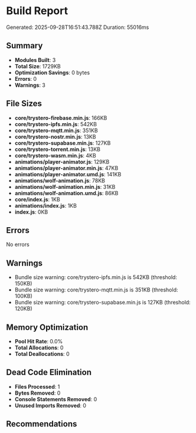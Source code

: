 # Build Report

Generated: 2025-09-28T16:51:43.788Z
Duration: 55016ms

## Summary

- **Modules Built**: 3
- **Total Size**: 1729KB
- **Optimization Savings**: 0 bytes
- **Errors**: 0
- **Warnings**: 3

## File Sizes

- **core/trystero-firebase.min.js**: 166KB
- **core/trystero-ipfs.min.js**: 542KB
- **core/trystero-mqtt.min.js**: 351KB
- **core/trystero-nostr.min.js**: 13KB
- **core/trystero-supabase.min.js**: 127KB
- **core/trystero-torrent.min.js**: 13KB
- **core/trystero-wasm.min.js**: 4KB
- **animations/player-animator.js**: 129KB
- **animations/player-animator.min.js**: 47KB
- **animations/player-animator.umd.js**: 141KB
- **animations/wolf-animation.js**: 78KB
- **animations/wolf-animation.min.js**: 31KB
- **animations/wolf-animation.umd.js**: 86KB
- **core/index.js**: 1KB
- **animations/index.js**: 1KB
- **index.js**: 0KB

## Errors

No errors

## Warnings

- Bundle size warning: core/trystero-ipfs.min.js is 542KB (threshold: 150KB)
- Bundle size warning: core/trystero-mqtt.min.js is 351KB (threshold: 100KB)
- Bundle size warning: core/trystero-supabase.min.js is 127KB (threshold: 120KB)

## Memory Optimization

- **Pool Hit Rate**: 0.0%
- **Total Allocations**: 0
- **Total Deallocations**: 0

## Dead Code Elimination

- **Files Processed**: 1
- **Bytes Removed**: 0
- **Console Statements Removed**: 0
- **Unused Imports Removed**: 0

## Recommendations


